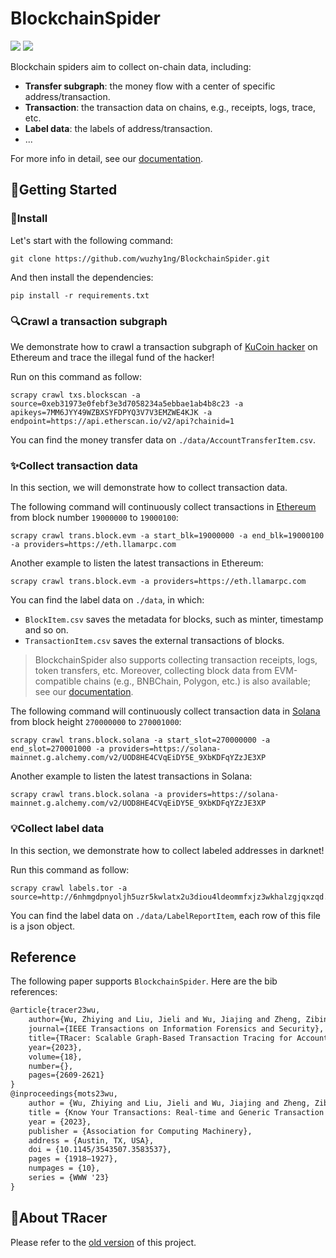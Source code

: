 # BlockchainSpider
![](https://img.shields.io/badge/Python-3.8~3.10-blue
)
![](https://img.shields.io/badge/license-MIT-green
)

Blockchain spiders aim to collect on-chain data, including:

- **Transfer subgraph**: the money flow with a center of specific address/transaction.
- **Transaction**: the transaction data on chains, e.g., receipts, logs, trace, etc.
- **Label data**: the labels of address/transaction.
- ...

For more info in detail, see our [documentation](https://wuzhy1ng.github.io/blockchainspider).


## 🚀Getting Started

### 🔧Install

Let's start with the following command:
```shell
git clone https://github.com/wuzhy1ng/BlockchainSpider.git
```
And then install the dependencies:

```shell
pip install -r requirements.txt
```


### 🔍Crawl a transaction subgraph

We demonstrate how to crawl a transaction subgraph of [KuCoin hacker](https://etherscan.io/address/0xeb31973e0febf3e3d7058234a5ebbae1ab4b8c23) on Ethereum and trace the illegal fund of the hacker!

Run on this command as follow:

```shell
scrapy crawl txs.blockscan -a source=0xeb31973e0febf3e3d7058234a5ebbae1ab4b8c23 -a apikeys=7MM6JYY49WZBXSYFDPYQ3V7V3EMZWE4KJK -a endpoint=https://api.etherscan.io/v2/api?chainid=1
```

You can find the money transfer data on `./data/AccountTransferItem.csv`. 

### ✨Collect transaction data

In this section, we will demonstrate how to collect transaction data.

The following command will continuously collect transactions in [Ethereum](https://ethereum.org/) from block number `19000000` to `19000100`:
```shell
scrapy crawl trans.block.evm -a start_blk=19000000 -a end_blk=19000100 -a providers=https://eth.llamarpc.com
```

Another example to listen the latest transactions in Ethereum:
```shell
scrapy crawl trans.block.evm -a providers=https://eth.llamarpc.com
```

You can find the label data on `./data`, in which:
- `BlockItem.csv` saves the metadata for blocks, such as minter, timestamp and so on.
- `TransactionItem.csv` saves the external transactions of blocks.

> BlockchainSpider also supports collecting transaction receipts, logs, token transfers, etc. 
> Moreover, collecting block data from EVM-compatible chains (e.g., BNBChain, Polygon, etc.) is also available; 
> see our [documentation](https://wuzhy1ng.github.io/blockchainspider/spiders/transaction/evm/).

The following command will continuously collect transaction data in [Solana](https://solana.com) from block height `270000000` to `270001000`:
```shell
scrapy crawl trans.block.solana -a start_slot=270000000 -a end_slot=270001000 -a providers=https://solana-mainnet.g.alchemy.com/v2/UOD8HE4CVqEiDY5E_9XbKDFqYZzJE3XP
```

Another example to listen the latest transactions in Solana:
```shell
scrapy crawl trans.block.solana -a providers=https://solana-mainnet.g.alchemy.com/v2/UOD8HE4CVqEiDY5E_9XbKDFqYZzJE3XP
```

### 💡Collect label data

In this section, we demonstrate how to collect labeled addresses in darknet!

Run this command as follow:

```shell
scrapy crawl labels.tor -a source=http://6nhmgdpnyoljh5uzr5kwlatx2u3diou4ldeommfxjz3wkhalzgjqxzqd.onion
```

You can find the label data on `./data/LabelReportItem`, each row of this file is a json object.


## Reference
The following paper supports `BlockchainSpider`. Here are the bib references:

```latex
@article{tracer23wu,
    author={Wu, Zhiying and Liu, Jieli and Wu, Jiajing and Zheng, Zibin and Chen, Ting},
    journal={IEEE Transactions on Information Forensics and Security}, 
    title={TRacer: Scalable Graph-Based Transaction Tracing for Account-Based Blockchain Trading Systems}, 
    year={2023},
    volume={18},
    number={},
    pages={2609-2621}
}
@inproceedings{mots23wu,
    author = {Wu, Zhiying and Liu, Jieli and Wu, Jiajing and Zheng, Zibin and Luo, Xiapu and Chen, Ting},
    title = {Know Your Transactions: Real-time and Generic Transaction Semantic Representation on Blockchain \& Web3 Ecosystem},
    year = {2023},
    publisher = {Association for Computing Machinery},
    address = {Austin, TX, USA},
    doi = {10.1145/3543507.3583537},
    pages = {1918–1927},
    numpages = {10},
    series = {WWW '23}
}
```

## 🔬About TRacer
Please refer to the [old version](https://github.com/wuzhy1ng/BlockchainSpider/blob/16d833d7237b2a55ec9c2569eee8ead13de16dfa/test/README.md) of this project.
